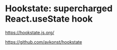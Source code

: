 # Hookstate: supercharged React.useState hook

<https://hookstate.js.org/>

<https://github.com/avkonst/hookstate>
